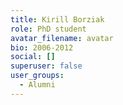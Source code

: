 ```yaml
---
title: Kirill Borziak
role: PhD student
avatar_filename: avatar
bio: 2006-2012
social: []
superuser: false
user_groups:
  - Alumni
---
```

